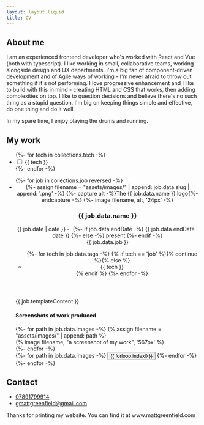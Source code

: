 ```yaml
---
layout: layout.liquid
title: CV
---
```


<section class="mb-10">
    <h2>About me</h2>
    <p>I am an experienced frontend developer who's worked with React and Vue (both with typescript).
    I like working in small, collaborative teams, working alongside design and UX departments.
    I'm a big fan of component-driven development and of Agile ways of working - I'm never afraid to throw out something if it's not performing.
    I love progressive enhancement and I like to build with this in mind - creating HTML and CSS that works, then adding complexities on top.
    I like to question decisions and believe there's no such thing as a stupid question. I'm big on keeping things simple and effective, do one thing and do it well.</p>
    <p>In my spare time, I enjoy playing the drums and running.</p>
</section/>

<section>
    <h2>My work</h2>
    <ul class="flex flex-wrap gap-2 mb-4 print:hidden">
    {%- for tech in collections.tech -%}
    <li>
        <label class="tag">
            <input type="checkbox" value="{{ tech }}" x-model="selectedTech" name="selectedTech" class="sr-only" />
            {{ tech }}
            </label>
    </li>
    {%- endfor -%}
    </ul>
<ul class="space-y-8 print:space-y-8">
{%- for job in collections.job reversed -%}
    <li class="card" id="{{ job.data.slug }}">
        <header class="mb-4">
            <div class="flex gap-2 items-center mb-2 flex-wrap">
                <div class="w-6 h-6">
                {%- assign filename = "assets/images/" | append: job.data.slug | append: '.png' -%}
                {%- capture alt -%}The {{ job.data.name }} logo{%- endcapture -%}
                {%- image filename, alt, '24px' -%}
                </div>
                <h3 class="mt-0 mb-0">{{ job.data.name }}</h3>
                <div class="text-gray-500 -mt-2 ml-auto text-sm">
                    {{ job.date | date }} -&nbsp;
                    {%- if job.data.endDate -%}
                        {{ job.data.endDate | date }}
                    {%- else -%}
                        present
                    {%- endif -%}
                </div>
            </div>
            <div class="text-base font-sans mb-4">{{ job.data.job }}</div>
            <ul class="flex flex-wrap gap-2 leading-none text-sm font-sans">{%- for tech in job.data.tags -%}
                {% if tech == 'job' %}{% continue %}{% else %}<li class="tag">{{ tech }}</li>{% endif %}
            {%- endfor -%}</ul>
        </header>
        <div class="mb-8 max-w-prose">{{ job.templateContent }}</div>
        <section x-data="{ 
            selectedIndex: 0,
            positions: [],
            setSelected(i) {
                this.selectedIndex = i;
                console.log(this.positions[i]);
                $refs.carousel.scrollLeft = this.positions[i];
            },
            init() {
                const slides = Array.from($refs.carousel.querySelectorAll('div:not(.invisible)'));
                console.log(slides);
                this.positions = slides.map((e) => {
                    // const rect = e.getBoundingClientRect();
                    // return rect.left + (rect.width/2) - 10;
                    return e.offsetLeft - (e.offsetWidth / 2);
                });
            }
        }">
            <h4 class="sr-only">Screenshots of work produced</h4>
            <div class="carousel print:hidden" x-ref="carousel" x-on:scroll.debounce="console.log"> 
                <div class="snap-start w-4 invisible flex-shrink-0"></div>
                {%- for path in job.data.images -%}
                {% assign filename = "assets/images/" | append: path %}
                <div class="snap-start h-64 bg-gray-100 rounded overflow-hidden flex-shrink-0 shadow-inner">
                    {% image filename, "a screenshot of my work", '567px' %}
                </div>
                {%- endfor -%}
                <div class="snap-start w-96 invisible flex-shrink-0"></div>
            </div>
            <div class="space-x-2 flex justify-end">
                {%- for path in job.data.images -%}
                <button 
                    type="button" 
                    x-on:click="setSelected({{forloop.index0}})"
                    class="h-2 bg-current overflow-hidden"
                    x-bind:class="{
                        'w-2 text-gray-300': selectedIndex !== {{forloop.index0}},
                        'w-10 text-gray-700': selectedIndex === {{forloop.index0}},
                    }"
                >{{ forloop.index0 }}</button>
                {%- endfor -%}
            </div>
        </section>
    </li>
{%- endfor -%}
</ul>
</section>

<section class="hidden print:block">
    <h2>Contact</h2>
    <ul>
        <li><a href="tel:07891799914">07891799914</a></li>
        <li><a href="mailto:gmattgreenfield@gmail.com">gmattgreenfield@gmail.com</a></li>
    </ul>
    <p>Thanks for printing my website. You can find it at www.mattgreenfield.com</p>
</section>
